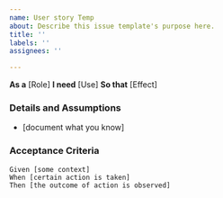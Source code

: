 ```yaml
---
name: User story Temp
about: Describe this issue template's purpose here.
title: ''
labels: ''
assignees: ''

---
```


**As a** [Role]
 **I need** [Use]
 **So that** [Effect]
   
 ### Details and Assumptions

 * [document what you know]
   
 ### Acceptance Criteria  
   
 ```gherkin
 Given [some context]
 When [certain action is taken]
 Then [the outcome of action is observed]
 ```
